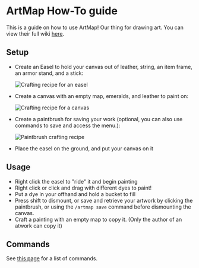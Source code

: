 # ArtMap How-To guide
This is a guide on how to use ArtMap! Our thing for drawing art. You can view their full wiki [here](https://gitlab.com/BlockStack/ArtMap/-/wikis/).

## Setup
* Create an Easel to hold your canvas out of leather, string, an item frame, an armor stand, and a stick:
  
  ![Crafting recipe for an easel](https://gitlab.com/BlockStack/ArtMap/-/wikis/uploads/61d257d1e93a1b8d7eb637cde35ba44a/image.png)
  
* Create a canvas with an empty map, emeralds, and leather to paint on:
  
  ![Crafting recipe for a canvas](https://gitlab.com/BlockStack/ArtMap/-/wikis/uploads/01f489465cb33ad218567dfc6f22249b/image.png)
  
* Create a paintbrush for saving your work (optional, you can also use commands to save and access the menu.):
  
  ![Paintbrush crafting recipe](https://gitlab.com/BlockStack/ArtMap/-/wikis/uploads/e25129f2d0fce5cea6557d584ad8d16b/image.png)

* Place the easel on the ground, and put your canvas on it

## Usage
* Right click the easel to "ride" it and begin painting
* Right click or click and drag with different dyes to paint!
* Put a dye in your offhand and hold a bucket to fill
* Press shift to dismount, or save and retrieve your artwork by clicking the paintbrush, or using the `/artmap save` command before dismounting the canvas.
* Craft a painting with an empty map to copy it. (Only the author of an atwork can copy it)

## Commands
See [this page](https://gitlab.com/BlockStack/ArtMap/-/wikis/Commands#artmap-commands) for a list of commands.
